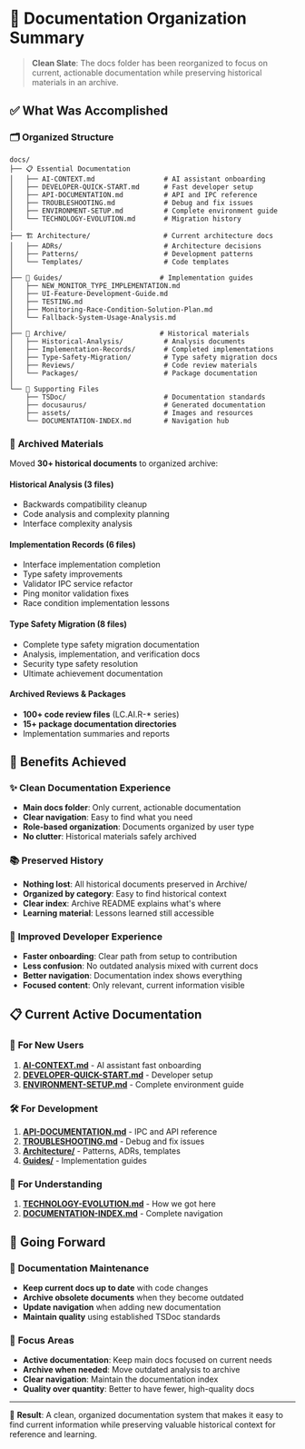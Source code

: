 # 📁 Documentation Organization Summary

> **Clean Slate**: The docs folder has been reorganized to focus on current, actionable documentation while preserving historical materials in an archive.

## ✅ What Was Accomplished

### 🗂️ **Organized Structure**

```text
docs/
├── 📋 Essential Documentation
│   ├── AI-CONTEXT.md                 # AI assistant onboarding
│   ├── DEVELOPER-QUICK-START.md      # Fast developer setup
│   ├── API-DOCUMENTATION.md          # API and IPC reference
│   ├── TROUBLESHOOTING.md            # Debug and fix issues
│   ├── ENVIRONMENT-SETUP.md          # Complete environment guide
│   └── TECHNOLOGY-EVOLUTION.md       # Migration history
│
├── 🏗️ Architecture/                  # Current architecture docs
│   ├── ADRs/                         # Architecture decisions
│   ├── Patterns/                     # Development patterns
│   └── Templates/                    # Code templates
│
├── 📖 Guides/                        # Implementation guides
│   ├── NEW_MONITOR_TYPE_IMPLEMENTATION.md
│   ├── UI-Feature-Development-Guide.md
│   ├── TESTING.md
│   ├── Monitoring-Race-Condition-Solution-Plan.md
│   └── Fallback-System-Usage-Analysis.md
│
├── 📁 Archive/                       # Historical materials
│   ├── Historical-Analysis/          # Analysis documents
│   ├── Implementation-Records/       # Completed implementations
│   ├── Type-Safety-Migration/        # Type safety migration docs
│   ├── Reviews/                      # Code review materials
│   └── Packages/                     # Package documentation
│
└── 🔧 Supporting Files
    ├── TSDoc/                        # Documentation standards
    ├── docusaurus/                   # Generated documentation
    ├── assets/                       # Images and resources
    └── DOCUMENTATION-INDEX.md        # Navigation hub
```

### 🚮 **Archived Materials**

Moved **30+ historical documents** to organized archive:

#### Historical Analysis (3 files)

- Backwards compatibility cleanup
- Code analysis and complexity planning
- Interface complexity analysis

#### Implementation Records (6 files)

- Interface implementation completion
- Type safety improvements
- Validator IPC service refactor
- Ping monitor validation fixes
- Race condition implementation lessons

#### Type Safety Migration (8 files)

- Complete type safety migration documentation
- Analysis, implementation, and verification docs
- Security type safety resolution
- Ultimate achievement documentation

#### Archived Reviews & Packages

- **100+ code review files** (LC.AI.R-\* series)
- **15+ package documentation directories**
- Implementation summaries and reports

## 🎯 **Benefits Achieved**

### ✨ **Clean Documentation Experience**

- **Main docs folder**: Only current, actionable documentation
- **Clear navigation**: Easy to find what you need
- **Role-based organization**: Documents organized by user type
- **No clutter**: Historical materials safely archived

### 📚 **Preserved History**

- **Nothing lost**: All historical documents preserved in Archive/
- **Organized by category**: Easy to find historical context
- **Clear index**: Archive README explains what's where
- **Learning material**: Lessons learned still accessible

### 🚀 **Improved Developer Experience**

- **Faster onboarding**: Clear path from setup to contribution
- **Less confusion**: No outdated analysis mixed with current docs
- **Better navigation**: Documentation index shows everything
- **Focused content**: Only relevant, current information visible

## 📋 **Current Active Documentation**

### 🎯 **For New Users**

1. **[AI-CONTEXT.md](./AI-CONTEXT.md)** - AI assistant fast onboarding
2. **[DEVELOPER-QUICK-START.md](./DEVELOPER-QUICK-START.md)** - Developer setup
3. **[ENVIRONMENT-SETUP.md](./ENVIRONMENT-SETUP.md)** - Complete environment guide

### 🛠️ **For Development**

1. **[API-DOCUMENTATION.md](./API-DOCUMENTATION.md)** - IPC and API reference
2. **[TROUBLESHOOTING.md](./TROUBLESHOOTING.md)** - Debug and fix issues
3. **[Architecture/](./Architecture/)** - Patterns, ADRs, templates
4. **[Guides/](./Guides/)** - Implementation guides

### 📖 **For Understanding**

1. **[TECHNOLOGY-EVOLUTION.md](./TECHNOLOGY-EVOLUTION.md)** - How we got here
2. **[DOCUMENTATION-INDEX.md](./DOCUMENTATION-INDEX.md)** - Complete navigation

## 🔮 **Going Forward**

### 📝 **Documentation Maintenance**

- **Keep current docs up to date** with code changes
- **Archive obsolete documents** when they become outdated
- **Update navigation** when adding new documentation
- **Maintain quality** using established TSDoc standards

### 🎯 **Focus Areas**

- **Active documentation**: Keep main docs focused on current needs
- **Archive when needed**: Move outdated analysis to archive
- **Clear navigation**: Maintain the documentation index
- **Quality over quantity**: Better to have fewer, high-quality docs

---

🎉 **Result**: A clean, organized documentation system that makes it easy to find current information while preserving valuable historical context for reference and learning.
